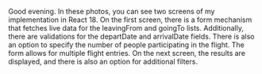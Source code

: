 

Good evening. In these photos, you can see two screens of my implementation in React 18. On the first screen, 
there is a form mechanism that fetches live data for the leavingFrom and goingTo lists. Additionally, there are validations for
the departDate and arrivalDate fields. There is also an option to specify the number of people participating in the flight. 
The form allows for multiple flight entries. On the next screen, the results are displayed, and there is also an option for additional filters.


